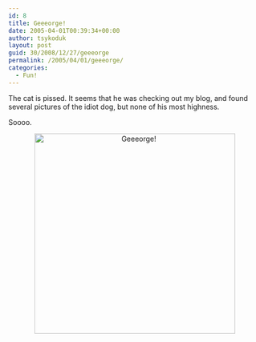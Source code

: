 ```yaml
---
id: 8
title: Geeeorge!
date: 2005-04-01T00:39:34+00:00
author: tsykoduk
layout: post
guid: 30/2008/12/27/geeeorge
permalink: /2005/04/01/geeeorge/
categories:
  - Fun!
---
```

<p>The cat is pissed. It seems that he was checking out my blog, and found several pictures of the idiot dog, but none of his most highness.</p>


<p>Soooo.</p>


<center><img src="http://nokes.name/photos/albums/userpics/10001/normal_George%20Closeup.jpg" alt="Geeeorge!" hight="400" width="400"/></center>